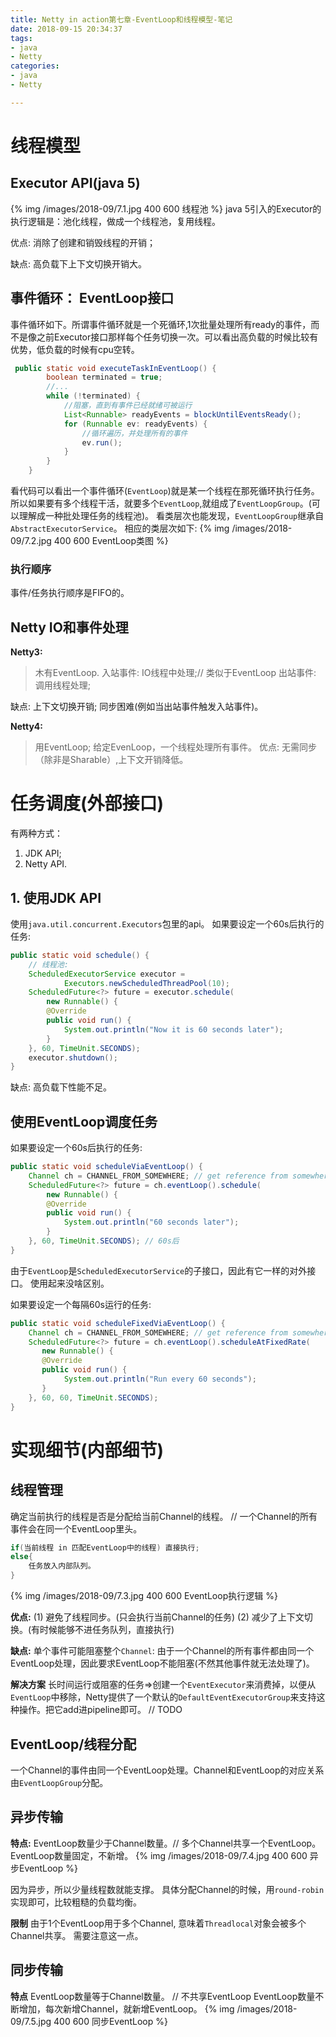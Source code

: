 ```yaml
---
title: Netty in action第七章-EventLoop和线程模型-笔记
date: 2018-09-15 20:34:37
tags: 
- java
- Netty
categories:
- java
- Netty

---
```


# 线程模型
## Executor API(java 5)
{% img /images/2018-09/7.1.jpg 400 600 线程池 %}
java 5引入的Executor的执行逻辑是：池化线程，做成一个线程池，复用线程。

优点:
消除了创建和销毁线程的开销；

缺点: 
高负载下上下文切换开销大。

## 事件循环： EventLoop接口
事件循环如下。所谓事件循环就是一个死循环,1次批量处理所有ready的事件，而不是像之前Executor接口那样每个任务切换一次。可以看出高负载的时候比较有优势，低负载的时候有cpu空转。
```java
 public static void executeTaskInEventLoop() {
        boolean terminated = true;
        //...
        while (!terminated) {
            //阻塞，直到有事件已经就绪可被运行
            List<Runnable> readyEvents = blockUntilEventsReady();
            for (Runnable ev: readyEvents) {
                //循环遍历，并处理所有的事件
                ev.run();
            }
        }
    }
```
看代码可以看出一个事件循环(`EventLoop`)就是某一个线程在那死循环执行任务。
所以如果要有多个线程干活，就要多个`EventLoop`,就组成了`EventLoopGroup`。(可以理解成一种批处理任务的线程池)。 看类层次也能发现，`EventLoopGroup`继承自`AbstractExecutorService`。
相应的类层次如下:
{% img /images/2018-09/7.2.jpg 400 600 EventLoop类图 %}

### 执行顺序
事件/任务执行顺序是FIFO的。

## Netty IO和事件处理
**Netty3:**
> 木有EventLoop.
入站事件: IO线程中处理;// 类似于EventLoop
出站事件: 调用线程处理;

缺点:
上下文切换开销;
同步困难(例如当出站事件触发入站事件)。

**Netty4:**
>用EventLoop;
给定EvenLoop，一个线程处理所有事件。
优点:
无需同步（除非是Sharable）,上下文开销降低。


# 任务调度(外部接口)
有两种方式：
1. JDK API;
2. Netty API.

## 1. 使用JDK API
使用`java.util.concurrent.Executors`包里的api。
如果要设定一个60s后执行的任务:
```java
public static void schedule() {
    // 线程池:
    ScheduledExecutorService executor =
            Executors.newScheduledThreadPool(10);
    ScheduledFuture<?> future = executor.schedule(
        new Runnable() {
        @Override
        public void run() {
            System.out.println("Now it is 60 seconds later");
        }
    }, 60, TimeUnit.SECONDS); 
    executor.shutdown();
}
```
缺点:
高负载下性能不足。

## 使用EventLoop调度任务
如果要设定一个60s后执行的任务:
```java
public static void scheduleViaEventLoop() {
    Channel ch = CHANNEL_FROM_SOMEWHERE; // get reference from somewhere
    ScheduledFuture<?> future = ch.eventLoop().schedule(
        new Runnable() {
        @Override
        public void run() {
            System.out.println("60 seconds later");
        }
    }, 60, TimeUnit.SECONDS); // 60s后
}
```
由于`EventLoop`是`ScheduledExecutorService`的子接口，因此有它一样的对外接口。
使用起来没啥区别。

如果要设定一个每隔60s运行的任务:
```java
public static void scheduleFixedViaEventLoop() {
    Channel ch = CHANNEL_FROM_SOMEWHERE; // get reference from somewhere
    ScheduledFuture<?> future = ch.eventLoop().scheduleAtFixedRate(
       new Runnable() {
       @Override
       public void run() {
            System.out.println("Run every 60 seconds");
       }
    }, 60, 60, TimeUnit.SECONDS);
}
```

# 实现细节(内部细节)
## 线程管理
确定当前执行的线程是否是分配给当前Channel的线程。
// 一个Channel的所有事件会在同一个EventLoop里头。

```java
if(当前线程 in 匹配EventLoop中的线程) 直接执行;
else{
    任务放入内部队列。
}
```

{% img /images/2018-09/7.3.jpg 400 600 EventLoop执行逻辑 %}

**优点:**
(1) 避免了线程同步。(只会执行当前Channel的任务)
(2) 减少了上下文切换。(有时候能够不进任务队列，直接执行)

**缺点:**
单个事件可能阻塞整个`Channel`:
由于一个Channel的所有事件都由同一个EventLoop处理，因此要求EventLoop不能阻塞(不然其他事件就无法处理了)。

**解决方案**
长时间运行或阻塞的任务=>创建一个`EventExecutor`来消费掉，以便从`EventLoop`中移除，Netty提供了一个默认的`DefaultEventExecutorGroup`来支持这种操作。把它add进pipeline即可。
// TODO

## EventLoop/线程分配
一个Channel的事件由同一个EventLoop处理。Channel和EventLoop的对应关系由`EventLoopGroup`分配。

## 异步传输
**特点:** 
EventLoop数量少于Channel数量。// 多个Channel共享一个EventLoop。
EventLoop数量固定，不新增。
{% img /images/2018-09/7.4.jpg 400 600 异步EventLoop %}

因为异步，所以少量线程数就能支撑。
具体分配Channel的时候，用`round-robin`实现即可，比较粗糙的负载均衡。

**限制**
由于1个EventLoop用于多个Channel, 意味着`Threadlocal`对象会被多个Channel共享。
需要注意这一点。

## 同步传输
**特点**
EventLoop数量等于Channel数量。 // 不共享EventLoop
EventLoop数量不断增加，每次新增Channel，就新增EventLoop。
{% img /images/2018-09/7.5.jpg 400 600 同步EventLoop %}

